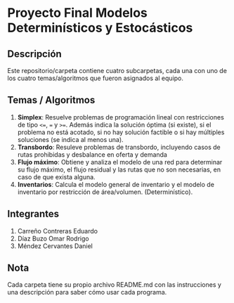 # Proyecto Final Modelos Determinísticos y Estocásticos  

## Descripción
Este repositorio/carpeta contiene cuatro subcarpetas, cada una con uno de los cuatro temas/algoritmos que fueron asignados al equipo.

## Temas / Algoritmos
1. **Simplex**: Resuelve problemas de programación lineal con restricciones de tipo `<=`, `=` y `>=`. Además indica la solución óptima (si existe), si el problema no está acotado, si no hay solución factible o si hay múltiples soluciones (se indica al menos una).
2. **Transbordo**: Resuleve problemas de transbordo, incluyendo casos de rutas prohibidas y desbalance en oferta y demanda
3. **Flujo máximo**: Obtiene y analiza el modelo de una red para determinar su flujo máximo, el flujo residual y las rutas que no son necesarias, en caso de que exista alguna.
4. **Inventarios**: Calcula el modelo general de inventario y el modelo de inventario por restricción de área/volumen. (Determinístico).

## Integrantes
1. Carreño Contreras Eduardo
2. Díaz Buzo Omar Rodrigo
3. Méndez Cervantes Daniel

## Nota
Cada carpeta tiene su propio archivo README.md con las instrucciones y una descripción para saber cómo usar cada programa.
